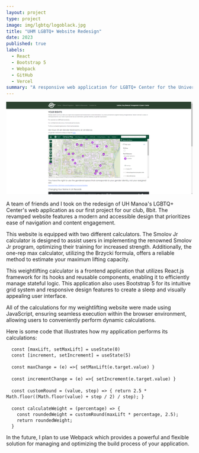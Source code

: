 ```yaml
---
layout: project
type: project
image: img/lgbtq/logoblack.jpg
title: "UHM LGBTQ+ Website Redesign"
date: 2023
published: true
labels:
  - React
  - Bootstrap 5
  - Webpack
  - GitHub
  - Vercel
summary: "A responsive web application for LGBTQ+ Center for the University of Hawai'i at Manoa"
---
```


<div class="text-center p-4">
  <img src="../img/lgbtq/lgbtq-web.png" class="img-thumbnail" >
</div>

A team of friends and I took on the redesign of UH Manoa's LGBTQ+ Center's web application as our first project for our club, 8bit. The revamped website features a modern and accessible design that prioritizes ease of navigation and content engagement.

This website is equipped with two different calculators. The Smolov Jr calculator is designed to assist users in implementing the renowned Smolov Jr program, optimizing their training for increased strength. Additionally, the one-rep max calculator, utilizing the Brzycki formula, offers a reliable method to estimate your maximum lifting capacity.

This weightlifting calculator is a frontend application that utilizes React.js framework for its hooks and reusable components, enabling it to efficiently manage stateful logic. This application also uses Bootstrap 5 for its intuitive grid system and responsive design features to create a sleep and visually appealing user interface.

All of the calculations for my weightlifting website were made using JavaScript, ensuring seamless execution within the browser environment, allowing users to conveniently perform dynamic calculations.

Here is some code that illustrates how my application performs its calculations:

```
  const [maxLift, setMaxLift] = useState(0)
  const [increment, setIncrement] = useState(5)

  const maxChange = (e) =>{ setMaxLift(e.target.value) }

  const incrementChange = (e) =>{ setIncrement(e.target.value) }

  const customRound = (value, step) => { return 2.5 * Math.floor((Math.floor(value) + step / 2) / step); }

  const calculateWeight = (percentage) => {
    const roundedWeight = customRound(maxLift * percentage, 2.5);
    return roundedWeight;
  }
```
In the future, I plan to use Webpack which provides a powerful and flexible solution for managing and optimizing the build process of your application.